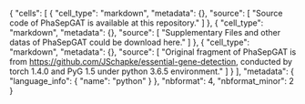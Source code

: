 {
 "cells": [
  {
   "cell_type": "markdown",
   "metadata": {},
   "source": [
    "Source code of PhaSepGAT is available at this repository."
   ]
  },
  {
   "cell_type": "markdown",
   "metadata": {},
   "source": [
    "Supplementary Files and other datas of PhaSepGAT could be download here."
   ]
  },
  {
   "cell_type": "markdown",
   "metadata": {},
   "source": [
    "Original fragment of PhaSepGAT is from https://github.com/JSchapke/essential-gene-detection, conducted by torch 1.4.0 and PyG 1.5 under python 3.6.5 environment."
   ]
  }
 ],
 "metadata": {
  "language_info": {
   "name": "python"
  }
 },
 "nbformat": 4,
 "nbformat_minor": 2
}

